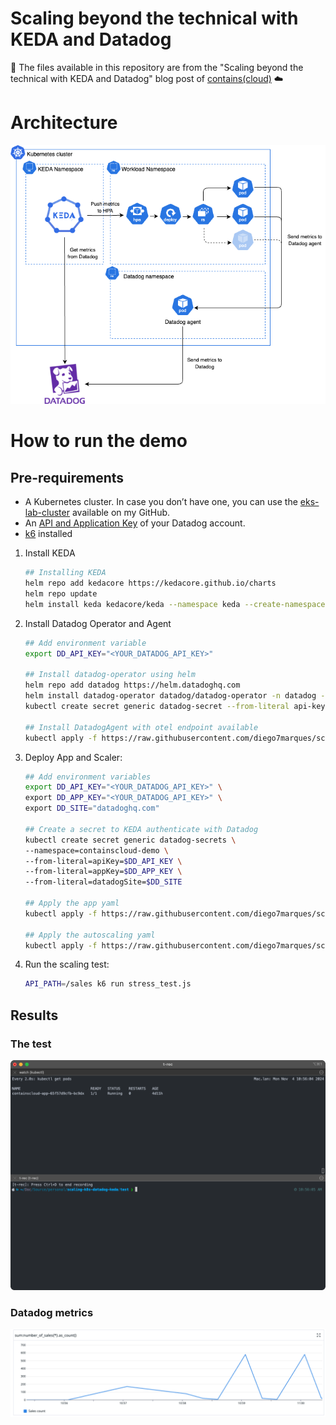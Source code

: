 # Scaling beyond the technical with KEDA and Datadog

📄 The files available in this repository are from the "Scaling beyond the technical with KEDA and Datadog" blog post of [contains(cloud)](https://containscloud.com/) ☁️

# Architecture
![architecture](./images/architecture.png)

# How to run the demo

## Pre-requirements
* A Kubernetes cluster. In case you don’t have one, you can use the [eks-lab-cluster](https://github.com/diego7marques/eks-lab-cluster) available on my GitHub.
* An [API and Application Key](https://docs.datadoghq.com/account_management/api-app-keys/) of your Datadog account.
* [k6](https://k6.io/) installed 


1. Install KEDA
    ```sh
    ## Installing KEDA
    helm repo add kedacore https://kedacore.github.io/charts
    helm repo update
    helm install keda kedacore/keda --namespace keda --create-namespace
    ```

2. Install Datadog Operator and Agent
    ```sh
    ## Add environment variable
    export DD_API_KEY="<YOUR_DATADOG_API_KEY>"

    ## Install datadog-operator using helm
    helm repo add datadog https://helm.datadoghq.com
    helm install datadog-operator datadog/datadog-operator -n datadog --create-namespace
    kubectl create secret generic datadog-secret --from-literal api-key=$DD_API_KEY -n datadog

    ## Install DatadogAgent with otel endpoint available
    kubectl apply -f https://raw.githubusercontent.com/diego7marques/scaling-k8s-datadog-keda/refs/heads/main/k8s/datadog/datadog-agent.yaml
    ```

3. Deploy App and Scaler:
    ```sh
    ## Add environment variables
    export DD_API_KEY="<YOUR_DATADOG_API_KEY>" \
    export DD_APP_KEY="<YOUR_DATADOG_API_KEY>" \
    export DD_SITE="datadoghq.com"

    ## Create a secret to KEDA authenticate with Datadog
    kubectl create secret generic datadog-secrets \
    --namespace=containscloud-demo \
    --from-literal=apiKey=$DD_API_KEY \
    --from-literal=appKey=$DD_APP_KEY \
    --from-literal=datadogSite=$DD_SITE

    ## Apply the app yaml
    kubectl apply -f https://raw.githubusercontent.com/diego7marques/scaling-k8s-datadog-keda/refs/heads/main/app/manifests/app.yaml

    ## Apply the autoscaling yaml
    kubectl apply -f https://raw.githubusercontent.com/diego7marques/scaling-k8s-datadog-keda/refs/heads/main/app/manifests/autoscaling.yaml
    ```

4. Run the scaling test:
    ```sh
    API_PATH=/sales k6 run stress_test.js
    ```

## Results
### The test

![architecture](./images/test.gif)

### Datadog metrics
![datadog](./images/datadog-metrics.png)
